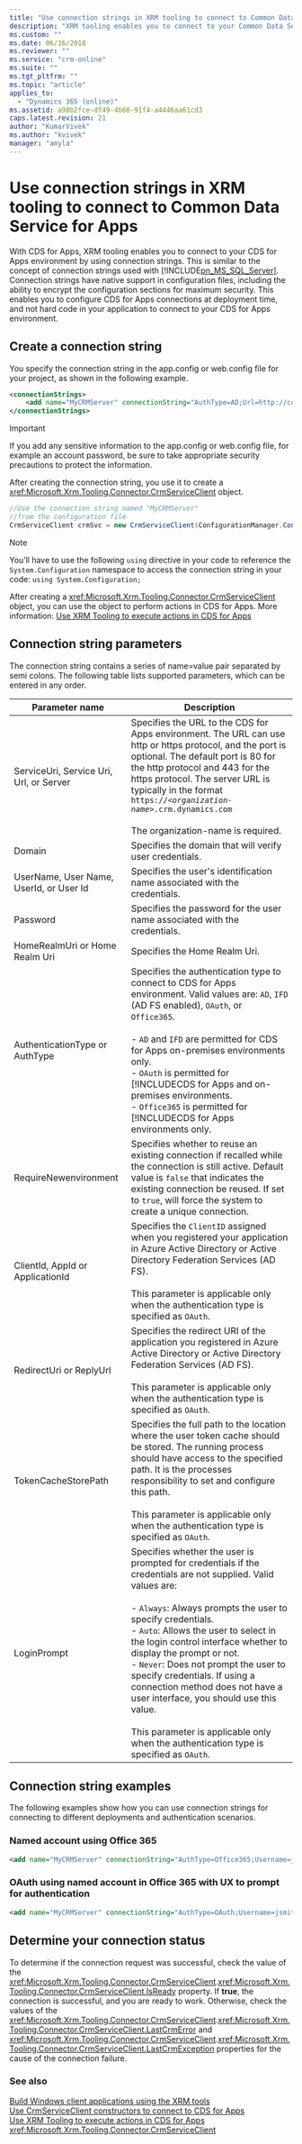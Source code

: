 ```yaml
---
title: "Use connection strings in XRM tooling to connect to Common Data Service for Apps (PowerApps Common Data Service for Apps)| MicrosoftDocs"
description: "XRM tooling enables you to connect to your Common Data Service for Apps environment by using connection strings"
ms.custom: ""
ms.date: 06/16/2018
ms.reviewer: ""
ms.service: "crm-online"
ms.suite: ""
ms.tgt_pltfrm: ""
ms.topic: "article"
applies_to: 
  - "Dynamics 365 (online)"
ms.assetid: a98b2fce-df49-4b60-91f4-a4446aa61cd3
caps.latest.revision: 21
author: "KumarVivek"
ms.author: "kvivek"
manager: "amyla"
---
```

# Use connection strings in XRM tooling to connect to Common Data Service for Apps

With CDS for Apps, XRM tooling enables you to connect to your CDS for Apps environment by using connection strings. This is similar to the concept of connection strings used with [!INCLUDE[pn_MS_SQL_Server](../../includes/pn-ms-sql-server.md)]. Connection strings have native support in configuration files, including the ability to encrypt the configuration sections for maximum security. This enables you to configure CDS for Apps connections at deployment time, and not hard code in your application to connect to your CDS for Apps environment.  
  
<a name="Create"></a> 

## Create a connection string

 You specify the connection string in the app.config or web.config file for your project, as shown in the following example.  
  
```xml  
<connectionStrings>  
    <add name="MyCRMServer" connectionString="AuthType=AD;Url=http://contoso:8080/Test;" />  
</connectionStrings>  
```  
  
> [!IMPORTANT]
>  If you add any sensitive information to the app.config or web.config file, for example an account password, be sure to take appropriate security precautions to protect the information.  
  
 After creating the connection string, you use it to create a <xref:Microsoft.Xrm.Tooling.Connector.CrmServiceClient> object.  
  
```csharp  
//Use the connection string named "MyCRMServer"  
//from the configuration file  
CrmServiceClient crmSvc = new CrmServiceClient(ConfigurationManager.ConnectionStrings["MyCRMServer"].ConnectionString);  
```  
  
> [!NOTE]
>  You’ll have to use the following `using` directive in your code to reference the `System.Configuration` namespace to access the connection string in your code: `using System.Configuration;`  
  
 After creating a <xref:Microsoft.Xrm.Tooling.Connector.CrmServiceClient> object, you can use the object to perform actions in CDS for Apps. More information: [Use XRM Tooling to execute actions in CDS for Apps](use-xrm-tooling-execute-actions.md)  
  
<a name="Parameters"></a>

## Connection string parameters

 The connection string contains a series of name=value pair separated by semi colons. The following table lists supported parameters, which can be entered in any order.  
  
|Parameter name|Description|  
|--------------------|-----------------|  
|ServiceUri, Service Uri, Url, or Server|Specifies the URL to the CDS for Apps environment. The URL can use http or https protocol, and the port is optional. The default port is 80 for the http protocol and 443 for the https protocol. The server URL is typically in the format `https://`*`<organization-name>`*`.crm.dynamics.com`<br /><br /> The organization-name is required.|  
|Domain|Specifies the domain that will verify user credentials.|  
|UserName, User Name, UserId, or User Id|Specifies the user's identification name associated with the credentials.|  
|Password|Specifies the password for the user name associated with the credentials.|  
|HomeRealmUri or Home Realm Uri|Specifies the Home Realm Uri.|  
|AuthenticationType or AuthType|Specifies the authentication type to connect to CDS for Apps environment. Valid values are: `AD`, `IFD` (AD FS enabled), `OAuth`, or `Office365`.<br /><br /> -   `AD` and `IFD` are permitted for CDS for Apps on-premises environments only.<br />-   `OAuth` is permitted for [!INCLUDECDS for Apps and on-premises environments.<br />-   `Office365` is permitted for [!INCLUDECDS for Apps environments only.|  
|RequireNewenvironment|Specifies whether to reuse an existing connection if recalled while the connection is still active. Default value is `false` that indicates the existing connection be reused. If set to `true`, will force the system to create a unique connection.|  
|ClientId, AppId or ApplicationId|Specifies the `ClientID` assigned when you registered your application in Azure Active Directory or Active Directory Federation Services (AD FS).<br /><br /> This parameter is applicable only when the authentication type is specified as `OAuth`.|  
|RedirectUri or ReplyUrl|Specifies the redirect URI of the application you registered in Azure Active Directory or Active Directory Federation Services (AD FS).<br /><br /> This parameter is applicable only when the authentication type is specified as `OAuth`.|  
|TokenCacheStorePath|Specifies the full path to the location where the user token cache should be stored. The running process should have access to the specified path. It is the processes responsibility to set and configure this path.<br /><br /> This parameter is applicable only when the authentication type is specified as `OAuth`.|  
|LoginPrompt|Specifies whether the user is prompted for credentials if the credentials are not supplied. Valid values are:<br /><br /> -   `Always`: Always prompts the user to specify credentials.<br />-   `Auto`: Allows the user to select in the login control interface whether to display the prompt or not.<br />-   `Never`: Does not prompt the user to specify credentials. If using a connection method does not have a user interface, you should use this value.<br /><br /> This parameter is applicable only when the authentication type is specified as `OAuth`.|  
  
<a name="Examples"></a>

## Connection string examples
 
The following examples show how you can use connection strings for connecting to different deployments and authentication scenarios.  

<!-- TODO: Get rid of on-premises examples & settings? or just comment them out? -->

<!-- ### Integrated on-premises authentication  
  
```xml
<add name="MyCRMServer" connectionString="AuthType=AD;Url=http://contoso:8080/Test;" />  
```  
  
### Named account using on-premises authentication  
  
```xml  
<add name="MyCRMServer" connectionString="AuthType=AD;Url=http://contoso:8080/Test; Domain=CONTOSO; Username=jsmith; Password=passcode" />  
```  
   -->
### Named account using Office 365  
  
```xml
<add name="MyCRMServer" connectionString="AuthType=Office365;Username=jsmith@contoso.onmicrosoft.com; Password=passcode;Url=https://contoso.crm.dynamics.com"/>  
```  
  
### OAuth using named account in Office 365 with UX to prompt for authentication  
  
```xml
<add name="MyCRMServer" connectionString="AuthType=OAuth;Username=jsmith@contoso.onmicrosoft.com; Password=passcode;Url=https://contosotest.crm.dynamics.com;AppId=<GUID>;RedirectUri =app://<GUID>;TokenCacheStorePath =c:\MyTokenCache;LoginPrompt=Auto"/>  
```  
  
<!-- ### OAuth using named account in CDS for Apps on-premises with UX to prompt for authentication  
  
```xml
<add name="MyCRMServer" connectionString="AuthType=OAuth;Username=jsmith@contoso.onmicrosoft.com; Password=passcode;Url=https://contoso:8080/Test;AppId=<GUID>;RedirectUri=app://<GUID>;TokenCacheStorePath =c:\MyTokenCache;LoginPrompt=Auto"/>  
```  
  
### IFD using a named account with delegation to a sub realm  
  
```xml
<add name="MyCRMServer" connectionString="AuthType=IFD;Url=http://contoso:8080/Test; HomeRealmUri=https://server-1.server.com/adfs/services/trust/mex/;Domain=CONTOSO; Username=jsmith; Password=passcode" />  
```   -->
  
<a name="ConnectionStatus"></a>

## Determine your connection status

 To determine if the connection request was successful, check the value of the <xref:Microsoft.Xrm.Tooling.Connector.CrmServiceClient>.<xref:Microsoft.Xrm.Tooling.Connector.CrmServiceClient.IsReady> property. If **true**, the connection is successful, and you are ready to work. Otherwise, check the values of the <xref:Microsoft.Xrm.Tooling.Connector.CrmServiceClient>.<xref:Microsoft.Xrm.Tooling.Connector.CrmServiceClient.LastCrmError> and <xref:Microsoft.Xrm.Tooling.Connector.CrmServiceClient>.<xref:Microsoft.Xrm.Tooling.Connector.CrmServiceClient.LastCrmException> properties for the cause of the connection failure.  
  
### See also

[Build Windows client applications using the XRM tools](../build-windows-client-applications-xrm-tools.md)<br />
[Use CrmServiceClient constructors to connect to CDS for Apps](use-crmserviceclient-constructors-connect.md)<br />
[Use XRM Tooling to execute actions in CDS for Apps](use-xrm-tooling-execute-actions.md)<br />
<xref:Microsoft.Xrm.Tooling.Connector.CrmServiceClient>
